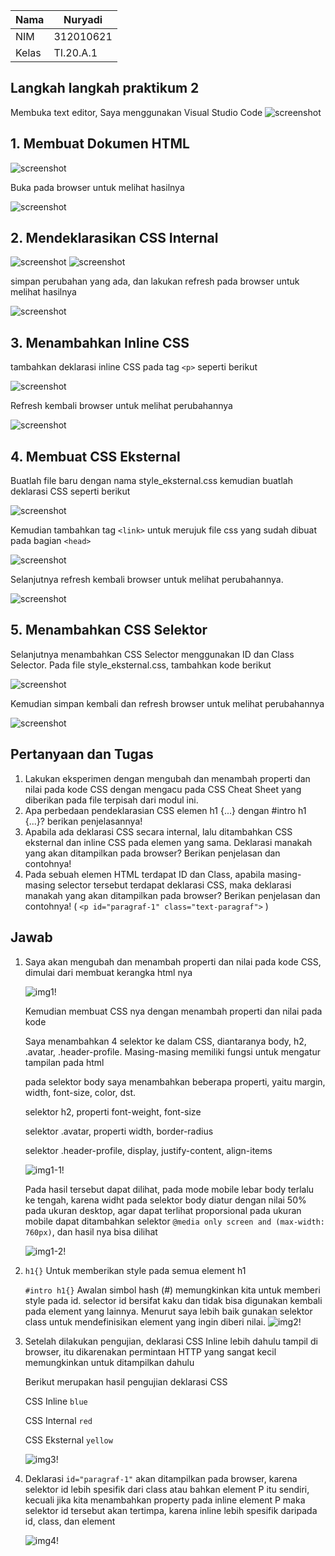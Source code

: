 | Nama      | Nuryadi |
| ----------- | ----------- |
| NIM     | 312010621      |
| Kelas   | TI.20.A.1        |

## Langkah langkah praktikum 2
Membuka text editor, Saya menggunakan Visual Studio Code
![screenshot](screenshot/foto1.png)
 
## 1. Membuat Dokumen HTML
![screenshot](screenshot/foto2.png)

Buka pada browser untuk melihat hasilnya

![screenshot](screenshot/foto3.png)

## 2. Mendeklarasikan CSS Internal
![screenshot](screenshot/foto4.png)
![screenshot](screenshot/foto4.1.png)

simpan perubahan yang ada, dan lakukan refresh pada browser untuk melihat hasilnya

![screenshot](screenshot/foto5.png)

## 3. Menambahkan Inline CSS
tambahkan deklarasi inline CSS pada tag `<p>` seperti berikut

![screenshot](screenshot/foto6.png)

Refresh kembali browser untuk melihat perubahannya

![screenshot](screenshot/foto7.png)

## 4. Membuat CSS Eksternal
Buatlah file baru dengan nama style_eksternal.css kemudian buatlah deklarasi CSS seperti berikut

![screenshot](screenshot/foto8.png)

Kemudian tambahkan tag `<link>` untuk merujuk file css yang sudah dibuat pada bagian `<head>`

![screenshot](screenshot/foto9.png)

Selanjutnya refresh kembali browser untuk melihat perubahannya.

![screenshot](screenshot/foto10.png)

## 5. Menambahkan CSS Selektor
Selanjutnya menambahkan CSS Selector menggunakan ID dan Class Selector. Pada file style_eksternal.css, tambahkan kode berikut

![screenshot](screenshot/foto11.png)

Kemudian simpan kembali dan refresh browser untuk melihat perubahannya

![screenshot](screenshot/foto12.png)


## Pertanyaan dan Tugas
1. Lakukan eksperimen dengan mengubah dan menambah properti dan nilai pada kode CSS dengan mengacu pada CSS Cheat Sheet yang diberikan pada file terpisah dari modul ini.
2. Apa perbedaan pendeklarasian CSS elemen h1 {...} dengan #intro h1 {...}? berikan penjelasannya!
3. Apabila ada deklarasi CSS secara internal, lalu ditambahkan CSS eksternal dan inline CSS pada elemen yang sama. Deklarasi manakah yang akan ditampilkan pada browser? Berikan penjelasan dan contohnya!
4. Pada sebuah elemen HTML terdapat ID dan Class, apabila masing-masing selector tersebut terdapat deklarasi CSS, maka deklarasi manakah yang akan ditampilkan pada browser? Berikan penjelasan dan contohnya! ( `<p id="paragraf-1" class="text-paragraf">` )

## Jawab
1. Saya akan mengubah dan menambah properti dan nilai pada kode CSS, dimulai dari membuat kerangka html nya

	![img1!](assets/img/praktikum/1.png)

	Kemudian membuat CSS nya dengan menambah properti dan nilai pada kode

	Saya menambahkan 4 selektor ke dalam CSS, diantaranya body, h2, .avatar, .header-profile. Masing-masing memiliki fungsi untuk mengatur tampilan pada html

	pada selektor body saya menambahkan beberapa properti, yaitu margin, width, font-size, color, dst.

	selektor h2, properti font-weight, font-size

	selektor .avatar, properti width, border-radius

	selektor .header-profile, display, justify-content, align-items

	![img1-1!](assets/img/praktikum/1-1.png)

	Pada hasil tersebut dapat dilihat, pada mode mobile lebar body terlalu ke tengah, karena widht pada selektor body diatur dengan nilai 50% pada ukuran desktop, agar dapat terlihat proporsional pada ukuran mobile dapat ditambahkan selektor `@media only screen and (max-width: 760px)`, dan hasil nya bisa dilihat 

	![img1-2!](assets/img/praktikum/1-2.png)


2. `h1{}` Untuk memberikan style pada semua element h1

	`#intro h1{}` Awalan simbol hash (#) memungkinkan kita untuk memberi style pada id.
	selector id bersifat kaku dan tidak bisa digunakan kembali pada element yang lainnya. Menurut saya lebih baik gunakan selektor class untuk mendefinisikan element yang ingin diberi nilai.
![img2!](assets/img/praktikum/2.png)

3. Setelah dilakukan pengujian, deklarasi CSS Inline lebih dahulu tampil di browser, itu dikarenakan permintaan HTTP yang sangat kecil memungkinkan untuk ditampilkan dahulu

	Berikut merupakan hasil pengujian deklarasi CSS

	CSS Inline `blue`
	
	CSS Internal `red`
	
	CSS Eksternal `yellow`
	
	![img3!](assets/img/praktikum/3.png)

4. Deklarasi `id="paragraf-1"` akan ditampilkan pada browser, karena selektor id lebih spesifik dari class atau bahkan element P itu sendiri, kecuali jika kita menambahkan property pada inline element P maka selektor id tersebut akan tertimpa, karena inline lebih spesifik daripada id, class, dan element

	![img4!](assets/img/praktikum/4.png)